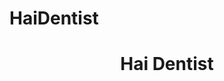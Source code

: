 # HaiDentist
<h1 align="center">
  Hai Dentist
</h1>

<h1 align = "center >
<img src="gambar/thumbnail.jpg">
</h1>

